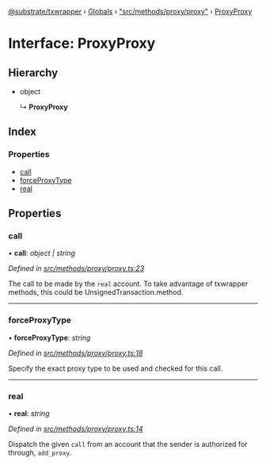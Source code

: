 [@substrate/txwrapper](../README.md) › [Globals](../globals.md) › ["src/methods/proxy/proxy"](../modules/_src_methods_proxy_proxy_.md) › [ProxyProxy](_src_methods_proxy_proxy_.proxyproxy.md)

# Interface: ProxyProxy

## Hierarchy

* object

  ↳ **ProxyProxy**

## Index

### Properties

* [call](_src_methods_proxy_proxy_.proxyproxy.md#call)
* [forceProxyType](_src_methods_proxy_proxy_.proxyproxy.md#forceproxytype)
* [real](_src_methods_proxy_proxy_.proxyproxy.md#real)

## Properties

###  call

• **call**: *object | string*

*Defined in [src/methods/proxy/proxy.ts:23](https://github.com/paritytech/txwrapper/blob/6ef1ba4/src/methods/proxy/proxy.ts#L23)*

The call to be made by the `real` account.
To take advantage of txwrapper methods, this could be UnsignedTransaction.method.

___

###  forceProxyType

• **forceProxyType**: *string*

*Defined in [src/methods/proxy/proxy.ts:18](https://github.com/paritytech/txwrapper/blob/6ef1ba4/src/methods/proxy/proxy.ts#L18)*

Specify the exact proxy type to be used and checked for this call.

___

###  real

• **real**: *string*

*Defined in [src/methods/proxy/proxy.ts:14](https://github.com/paritytech/txwrapper/blob/6ef1ba4/src/methods/proxy/proxy.ts#L14)*

Dispatch the given `call` from an account that the sender is authorized for
 through, `add_proxy`.
